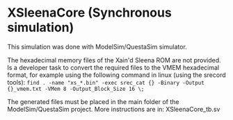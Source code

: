 # XSleenaCore (Synchronous simulation)
This simulation was done with ModelSim/QuestaSim simulator.

The hexadecimal memory files of the Xain'd Sleena ROM are not provided. Is a developer task
to convert the required files to the VMEM hexadecimal format, for example using the 
following command in linux (using the srecord tools):
```find . -name "xs_*.bin" -exec srec_cat {} -Binary -Output {}_vmem.txt -VMem 8 -Output_Block_Size 16 \;```

The generated files must be placed in the main folder of the ModelSim/QuestaSim project.
More instructions are in: XSleenaCore_tb.sv
